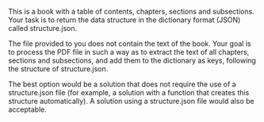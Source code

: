  This is a book with a table of contents, chapters, sections and subsections.
 Your task is to return the data structure in the dictionary format (JSON) called structure.json.

The file provided to you does not contain the text of the book. 
Your goal is to process the PDF file in such a way as to extract the text of all chapters, sections and subsections, 
and add them to the dictionary as keys, following the structure of structure.json.

 The best option would be a solution that does not require the use of a structure.json file
 (for example, a solution with a function that creates this structure automatically). 
 A solution using a structure.json file would also be acceptable.